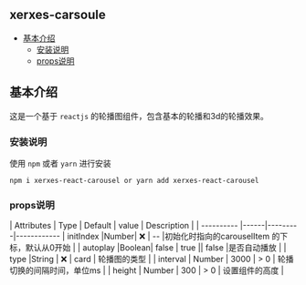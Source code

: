 ## xerxes-carsoule

* [基本介绍](#基本介绍)
  * [安装说明](#安装说明)
  * [props说明](#props说明)

## 基本介绍
这是一个基于 `reactjs` 的轮播图组件，包含基本的轮播和3d的轮播效果。

### 安装说明

使用 `npm` 或者 `yarn` 进行安装

`
npm i xerxes-react-carousel or yarn add xerxes-react-carousel
`

### props说明

| Attributes | Type | Default | value | Description |
| ---------- |------|---------|------------
| initIndex  |Number|    ❌   | --     |初始化时指向的carouselItem 的下标，默认从0开始 |
| autoplay   |Boolean| false  | true || false  |是否自动播放 |
| type       |String |   ❌   |  card | 轮播图的类型 |
| interval   | Number | 3000  | > 0   | 轮播切换的间隔时间，单位ms |
| height     | Number | 300   | > 0   | 设置组件的高度 |
